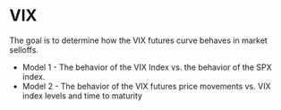 # VIX

The goal is to determine how the VIX futures curve behaves in market selloffs.

  - Model 1 - The behavior of the VIX Index vs. the behavior of the SPX index. 
  - Model 2 - The behavior of the VIX futures price movements vs. VIX index levels and time to maturity
